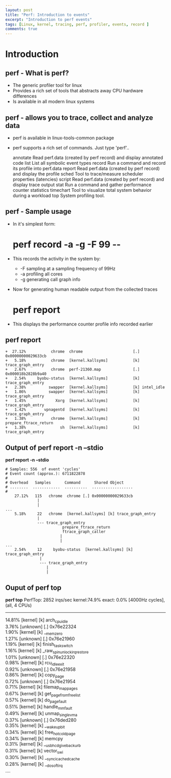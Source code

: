 ```yaml
---
layout: post
title: "Perf: Introduction to events"
excerpt: "Introduction to perf events"
tags: [Linux, kernel, tracing, perf, profiler, events, record ]
comments: true
---
```


# Introduction<a id="orgheadline7"></a>

## perf - What is perf?<a id="orgheadline1"></a>

-   The generic profiler tool for linux
-   Provides a rich set of tools that abstracts away CPU hardware differences
-   Is available in all modern linux systems

## perf - allows you to trace, collect and analyze data<a id="orgheadline2"></a>

-   perf is available in linux-tools-common package
-   perf supports a rich set of commands. Just type 'perf'..

    annotate        Read perf.data (created by perf record) and display annotated code
    list            List all symbolic event types
    record          Run a command and record its profile into perf.data
    report          Read perf.data (created by perf record) and display the profile
    sched           Tool to trace/measure scheduler properties (latencies)
    script          Read perf.data (created by perf record) and display trace output
    stat            Run a command and gather performance counter statistics
    timechart       Tool to visualize total system behavior during a workload
    top             System profiling tool.

## perf - Sample usage<a id="orgheadline3"></a>

-   In it's simplest form:

    # perf record -a -g -F 99 --

-   This records the activity in the system by:
    -   -F sampling at a sampling frequency of 99Hz
    -   -a profiling all cores
    -   -g generating call graph info
-   Now for generating human readable output from the collected traces

    # perf report

-   This displays the performance counter profile info recorded
    earlier

## perf report<a id="orgheadline4"></a>

    +  27.12%           chrome  chrome                      [.] 0x00000000029633cb                                                                                            
    +   5.18%           chrome  [kernel.kallsyms]           [k] trace_graph_entry                                                                                             
    +   2.67%           chrome  perf-21360.map              [.] 0x000018b2828b9a40                                                                                            
    +   2.54%     byobu-status  [kernel.kallsyms]           [k] trace_graph_entry                                                                                             
    +   2.38%          swapper  [kernel.kallsyms]           [k] intel_idle                                                                                                    
    +   1.86%          swapper  [kernel.kallsyms]           [k] trace_graph_entry                                                                                             
    +   1.45%             Xorg  [kernel.kallsyms]           [k] trace_graph_entry                                                                                             
    +   1.42%        vpnagentd  [kernel.kallsyms]           [k] trace_graph_entry                                                                                             
    +   1.38%           chrome  [kernel.kallsyms]           [k] prepare_ftrace_return                                                                                         
    +   1.38%               sh  [kernel.kallsyms]           [k] trace_graph_entry

## Output of perf report -n &#x2013;stdio<a id="orgheadline5"></a>

**perf report -n &#x2013;stdio**

    # Samples: 556  of event 'cycles'
    # Event count (approx.): 6711822878
    #
    # Overhead   Samples      Command      Shared Object                                                                                                     
    # ........  ............  ..........  ..................
    #
        27.12%   115   chrome  chrome [.] 0x00000000029633cb                                                                             
                  |
                  |
    ...
        5.18%     22   chrome  [kernel.kallsyms] [k] trace_graph_entry                                                                              
                  |
                  --- trace_graph_entry
                             prepare_ftrace_return
                             ftrace_graph_caller
                            |
                            |
    ...
        2.54%     12     byobu-status  [kernel.kallsyms] [k] trace_graph_entry                                                                              
                   |
                   --- trace_graph_entry
                      |
                      |

## Ouput of perf top<a id="orgheadline6"></a>

**perf top**
   PerfTop:    2852 irqs/sec  kernel:74.9%  exact:  0.0% [4000Hz cycles],  (all, 4 CPUs)

---

14.81%  [kernel]       [k] arch<sub>cpu</sub><sub>idle</sub>                     
 3.76%  [unknown]      [.] 0x76e22324                        
 1.90%  [kernel]       [k] \_<sub>memzero</sub>                         
 1.27%  [unknown]      [.] 0x76e21960                        
 1.19%  [kernel]       [k] finish<sub>task</sub><sub>switch</sub>                
 1.16%  [kernel]       [k] \_raw<sub>spin</sub><sub>unlock</sub><sub>irqrestore</sub>       
 1.01%  [unknown]      [.] 0x76e22320                        
 0.98%  [kernel]       [k] rcu<sub>idle</sub><sub>exit</sub>                     
 0.92%  [unknown]      [.] 0x76e21958                        
 0.86%  [kernel]       [k] copy<sub>page</sub>                         
 0.72%  [unknown]      [.] 0x76e21954                        
 0.71%  [kernel]       [k] filemap<sub>map</sub><sub>pages</sub>                 
 0.67%  [kernel]       [k] get<sub>page</sub><sub>from</sub><sub>freelist</sub>            
 0.57%  [kernel]       [k] do<sub>page</sub><sub>fault</sub>                     
 0.51%  [kernel]       [k] handle<sub>mm</sub><sub>fault</sub>                   
 0.49%  [kernel]       [k] unmap<sub>single</sub><sub>vma</sub>                  
 0.37%  [unknown]      [.] 0x76ded280                        
 0.35%  [kernel]       [k] \_<sub>wake</sub><sub>up</sub><sub>bit</sub>                     
 0.34%  [kernel]       [k] free<sub>hot</sub><sub>cold</sub><sub>page</sub>                
 0.34%  [kernel]       [k] memcpy                            
 0.31%  [kernel]       [k] \_<sub>usb</sub><sub>hcd</sub><sub>giveback</sub><sub>urb</sub>            
 0.31%  [kernel]       [k] vector<sub>swi</sub>                        
 0.30%  [kernel]       [k] \_<sub>sync</sub><sub>icache</sub><sub>dcache</sub>              
 0.28%  [kernel]       [k] \_<sub>do</sub><sub>softirq</sub>                      
&#x2026;.